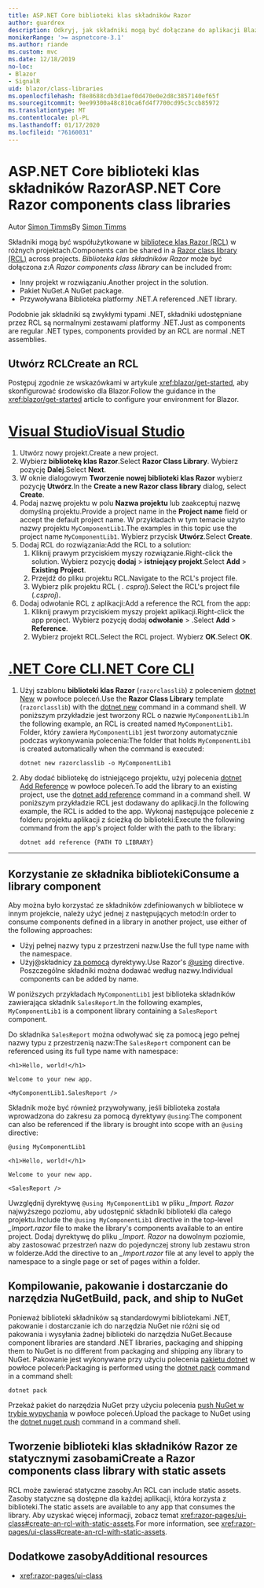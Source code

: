 ```yaml
---
title: ASP.NET Core biblioteki klas składników Razor
author: guardrex
description: Odkryj, jak składniki mogą być dołączane do aplikacji Blazor z zewnętrznej biblioteki składników.
monikerRange: '>= aspnetcore-3.1'
ms.author: riande
ms.custom: mvc
ms.date: 12/18/2019
no-loc:
- Blazor
- SignalR
uid: blazor/class-libraries
ms.openlocfilehash: f8e8688cdb3d1aef0d470e0e2d8c3857140ef65f
ms.sourcegitcommit: 9ee99300a48c810ca6fd4f7700cd95c3ccb85972
ms.translationtype: MT
ms.contentlocale: pl-PL
ms.lasthandoff: 01/17/2020
ms.locfileid: "76160031"
---
```

# <a name="aspnet-core-razor-components-class-libraries"></a><span data-ttu-id="33603-103">ASP.NET Core biblioteki klas składników Razor</span><span class="sxs-lookup"><span data-stu-id="33603-103">ASP.NET Core Razor components class libraries</span></span>

<span data-ttu-id="33603-104">Autor [Simon Timms](https://github.com/stimms)</span><span class="sxs-lookup"><span data-stu-id="33603-104">By [Simon Timms](https://github.com/stimms)</span></span>

<span data-ttu-id="33603-105">Składniki mogą być współużytkowane w [bibliotece klas Razor (RCL)](xref:razor-pages/ui-class) w różnych projektach.</span><span class="sxs-lookup"><span data-stu-id="33603-105">Components can be shared in a [Razor class library (RCL)](xref:razor-pages/ui-class) across projects.</span></span> <span data-ttu-id="33603-106">*Biblioteka klas składników Razor* może być dołączona z:</span><span class="sxs-lookup"><span data-stu-id="33603-106">A *Razor components class library* can be included from:</span></span>

* <span data-ttu-id="33603-107">Inny projekt w rozwiązaniu.</span><span class="sxs-lookup"><span data-stu-id="33603-107">Another project in the solution.</span></span>
* <span data-ttu-id="33603-108">Pakiet NuGet.</span><span class="sxs-lookup"><span data-stu-id="33603-108">A NuGet package.</span></span>
* <span data-ttu-id="33603-109">Przywoływana Biblioteka platformy .NET.</span><span class="sxs-lookup"><span data-stu-id="33603-109">A referenced .NET library.</span></span>

<span data-ttu-id="33603-110">Podobnie jak składniki są zwykłymi typami .NET, składniki udostępniane przez RCL są normalnymi zestawami platformy .NET.</span><span class="sxs-lookup"><span data-stu-id="33603-110">Just as components are regular .NET types, components provided by an RCL are normal .NET assemblies.</span></span>

## <a name="create-an-rcl"></a><span data-ttu-id="33603-111">Utwórz RCL</span><span class="sxs-lookup"><span data-stu-id="33603-111">Create an RCL</span></span>

<span data-ttu-id="33603-112">Postępuj zgodnie ze wskazówkami w artykule <xref:blazor/get-started>, aby skonfigurować środowisko dla Blazor.</span><span class="sxs-lookup"><span data-stu-id="33603-112">Follow the guidance in the <xref:blazor/get-started> article to configure your environment for Blazor.</span></span>

# <a name="visual-studiotabvisual-studio"></a>[<span data-ttu-id="33603-113">Visual Studio</span><span class="sxs-lookup"><span data-stu-id="33603-113">Visual Studio</span></span>](#tab/visual-studio)

1. <span data-ttu-id="33603-114">Utwórz nowy projekt.</span><span class="sxs-lookup"><span data-stu-id="33603-114">Create a new project.</span></span>
1. <span data-ttu-id="33603-115">Wybierz **bibliotekę klas Razor**.</span><span class="sxs-lookup"><span data-stu-id="33603-115">Select **Razor Class Library**.</span></span> <span data-ttu-id="33603-116">Wybierz pozycję **Dalej**.</span><span class="sxs-lookup"><span data-stu-id="33603-116">Select **Next**.</span></span>
1. <span data-ttu-id="33603-117">W oknie dialogowym **Tworzenie nowej biblioteki klas Razor** wybierz pozycję **Utwórz**.</span><span class="sxs-lookup"><span data-stu-id="33603-117">In the **Create a new Razor class library** dialog, select **Create**.</span></span>
1. <span data-ttu-id="33603-118">Podaj nazwę projektu w polu **Nazwa projektu** lub zaakceptuj nazwę domyślną projektu.</span><span class="sxs-lookup"><span data-stu-id="33603-118">Provide a project name in the **Project name** field or accept the default project name.</span></span> <span data-ttu-id="33603-119">W przykładach w tym temacie użyto nazwy projektu `MyComponentLib1`.</span><span class="sxs-lookup"><span data-stu-id="33603-119">The examples in this topic use the project name `MyComponentLib1`.</span></span> <span data-ttu-id="33603-120">Wybierz przycisk **Utwórz**.</span><span class="sxs-lookup"><span data-stu-id="33603-120">Select **Create**.</span></span>
1. <span data-ttu-id="33603-121">Dodaj RCL do rozwiązania:</span><span class="sxs-lookup"><span data-stu-id="33603-121">Add the RCL to a solution:</span></span>
   1. <span data-ttu-id="33603-122">Kliknij prawym przyciskiem myszy rozwiązanie.</span><span class="sxs-lookup"><span data-stu-id="33603-122">Right-click the solution.</span></span> <span data-ttu-id="33603-123">Wybierz pozycję **dodaj** > **istniejący projekt**.</span><span class="sxs-lookup"><span data-stu-id="33603-123">Select **Add** > **Existing Project**.</span></span>
   1. <span data-ttu-id="33603-124">Przejdź do pliku projektu RCL.</span><span class="sxs-lookup"><span data-stu-id="33603-124">Navigate to the RCL's project file.</span></span>
   1. <span data-ttu-id="33603-125">Wybierz plik projektu RCL ( *. csproj*).</span><span class="sxs-lookup"><span data-stu-id="33603-125">Select the RCL's project file (*.csproj*).</span></span>
1. <span data-ttu-id="33603-126">Dodaj odwołanie RCL z aplikacji:</span><span class="sxs-lookup"><span data-stu-id="33603-126">Add a reference the RCL from the app:</span></span>
   1. <span data-ttu-id="33603-127">Kliknij prawym przyciskiem myszy projekt aplikacji.</span><span class="sxs-lookup"><span data-stu-id="33603-127">Right-click the app project.</span></span> <span data-ttu-id="33603-128">Wybierz pozycję dodaj **odwołanie** > .</span><span class="sxs-lookup"><span data-stu-id="33603-128">Select **Add** > **Reference**.</span></span>
   1. <span data-ttu-id="33603-129">Wybierz projekt RCL.</span><span class="sxs-lookup"><span data-stu-id="33603-129">Select the RCL project.</span></span> <span data-ttu-id="33603-130">Wybierz **OK**.</span><span class="sxs-lookup"><span data-stu-id="33603-130">Select **OK**.</span></span>

# <a name="net-core-clitabnetcore-cli"></a>[<span data-ttu-id="33603-131">.NET Core CLI</span><span class="sxs-lookup"><span data-stu-id="33603-131">.NET Core CLI</span></span>](#tab/netcore-cli)

1. <span data-ttu-id="33603-132">Użyj szablonu **biblioteki klas Razor** (`razorclasslib`) z poleceniem [dotnet New](/dotnet/core/tools/dotnet-new) w powłoce poleceń.</span><span class="sxs-lookup"><span data-stu-id="33603-132">Use the **Razor Class Library** template (`razorclasslib`) with the [dotnet new](/dotnet/core/tools/dotnet-new) command in a command shell.</span></span> <span data-ttu-id="33603-133">W poniższym przykładzie jest tworzony RCL o nazwie `MyComponentLib1`.</span><span class="sxs-lookup"><span data-stu-id="33603-133">In the following example, an RCL is created named `MyComponentLib1`.</span></span> <span data-ttu-id="33603-134">Folder, który zawiera `MyComponentLib1` jest tworzony automatycznie podczas wykonywania polecenia:</span><span class="sxs-lookup"><span data-stu-id="33603-134">The folder that holds `MyComponentLib1` is created automatically when the command is executed:</span></span>

   ```dotnetcli
   dotnet new razorclasslib -o MyComponentLib1
   ```

1. <span data-ttu-id="33603-135">Aby dodać bibliotekę do istniejącego projektu, użyj polecenia [dotnet Add Reference](/dotnet/core/tools/dotnet-add-reference) w powłoce poleceń.</span><span class="sxs-lookup"><span data-stu-id="33603-135">To add the library to an existing project, use the [dotnet add reference](/dotnet/core/tools/dotnet-add-reference) command in a command shell.</span></span> <span data-ttu-id="33603-136">W poniższym przykładzie RCL jest dodawany do aplikacji.</span><span class="sxs-lookup"><span data-stu-id="33603-136">In the following example, the RCL is added to the app.</span></span> <span data-ttu-id="33603-137">Wykonaj następujące polecenie z folderu projektu aplikacji z ścieżką do biblioteki:</span><span class="sxs-lookup"><span data-stu-id="33603-137">Execute the following command from the app's project folder with the path to the library:</span></span>

   ```dotnetcli
   dotnet add reference {PATH TO LIBRARY}
   ```

---

## <a name="consume-a-library-component"></a><span data-ttu-id="33603-138">Korzystanie ze składnika biblioteki</span><span class="sxs-lookup"><span data-stu-id="33603-138">Consume a library component</span></span>

<span data-ttu-id="33603-139">Aby można było korzystać ze składników zdefiniowanych w bibliotece w innym projekcie, należy użyć jednej z następujących metod:</span><span class="sxs-lookup"><span data-stu-id="33603-139">In order to consume components defined in a library in another project, use either of the following approaches:</span></span>

* <span data-ttu-id="33603-140">Użyj pełnej nazwy typu z przestrzeni nazw.</span><span class="sxs-lookup"><span data-stu-id="33603-140">Use the full type name with the namespace.</span></span>
* <span data-ttu-id="33603-141">Użyj\@składnicy [za pomocą](xref:mvc/views/razor#using) dyrektywy.</span><span class="sxs-lookup"><span data-stu-id="33603-141">Use Razor's [\@using](xref:mvc/views/razor#using) directive.</span></span> <span data-ttu-id="33603-142">Poszczególne składniki można dodawać według nazwy.</span><span class="sxs-lookup"><span data-stu-id="33603-142">Individual components can be added by name.</span></span>

<span data-ttu-id="33603-143">W poniższych przykładach `MyComponentLib1` jest biblioteka składników zawierająca składnik `SalesReport`.</span><span class="sxs-lookup"><span data-stu-id="33603-143">In the following examples, `MyComponentLib1` is a component library containing a `SalesReport` component.</span></span>

<span data-ttu-id="33603-144">Do składnika `SalesReport` można odwoływać się za pomocą jego pełnej nazwy typu z przestrzenią nazw:</span><span class="sxs-lookup"><span data-stu-id="33603-144">The `SalesReport` component can be referenced using its full type name with namespace:</span></span>

```razor
<h1>Hello, world!</h1>

Welcome to your new app.

<MyComponentLib1.SalesReport />
```

<span data-ttu-id="33603-145">Składnik może być również przywoływany, jeśli biblioteka została wprowadzona do zakresu za pomocą dyrektywy `@using`:</span><span class="sxs-lookup"><span data-stu-id="33603-145">The component can also be referenced if the library is brought into scope with an `@using` directive:</span></span>

```razor
@using MyComponentLib1

<h1>Hello, world!</h1>

Welcome to your new app.

<SalesReport />
```

<span data-ttu-id="33603-146">Uwzględnij dyrektywę `@using MyComponentLib1` w pliku *_Import. Razor* najwyższego poziomu, aby udostępnić składniki biblioteki dla całego projektu.</span><span class="sxs-lookup"><span data-stu-id="33603-146">Include the `@using MyComponentLib1` directive in the top-level *_Import.razor* file to make the library's components available to an entire project.</span></span> <span data-ttu-id="33603-147">Dodaj dyrektywę do pliku *_Import. Razor* na dowolnym poziomie, aby zastosować przestrzeń nazw do pojedynczej strony lub zestawu stron w folderze.</span><span class="sxs-lookup"><span data-stu-id="33603-147">Add the directive to an *_Import.razor* file at any level to apply the namespace to a single page or set of pages within a folder.</span></span>

## <a name="build-pack-and-ship-to-nuget"></a><span data-ttu-id="33603-148">Kompilowanie, pakowanie i dostarczanie do narzędzia NuGet</span><span class="sxs-lookup"><span data-stu-id="33603-148">Build, pack, and ship to NuGet</span></span>

<span data-ttu-id="33603-149">Ponieważ biblioteki składników są standardowymi bibliotekami .NET, pakowanie i dostarczanie ich do narzędzia NuGet nie różni się od pakowania i wysyłania żadnej biblioteki do narzędzia NuGet.</span><span class="sxs-lookup"><span data-stu-id="33603-149">Because component libraries are standard .NET libraries, packaging and shipping them to NuGet is no different from packaging and shipping any library to NuGet.</span></span> <span data-ttu-id="33603-150">Pakowanie jest wykonywane przy użyciu polecenia [pakietu dotnet](/dotnet/core/tools/dotnet-pack) w powłoce poleceń:</span><span class="sxs-lookup"><span data-stu-id="33603-150">Packaging is performed using the [dotnet pack](/dotnet/core/tools/dotnet-pack) command in a command shell:</span></span>

```dotnetcli
dotnet pack
```

<span data-ttu-id="33603-151">Przekaż pakiet do narzędzia NuGet przy użyciu polecenia [push NuGet w trybie wypychania](/dotnet/core/tools/dotnet-nuget-push) w powłoce poleceń.</span><span class="sxs-lookup"><span data-stu-id="33603-151">Upload the package to NuGet using the [dotnet nuget push](/dotnet/core/tools/dotnet-nuget-push) command in a command shell.</span></span>

## <a name="create-a-razor-components-class-library-with-static-assets"></a><span data-ttu-id="33603-152">Tworzenie biblioteki klas składników Razor ze statycznymi zasobami</span><span class="sxs-lookup"><span data-stu-id="33603-152">Create a Razor components class library with static assets</span></span>

<span data-ttu-id="33603-153">RCL może zawierać statyczne zasoby.</span><span class="sxs-lookup"><span data-stu-id="33603-153">An RCL can include static assets.</span></span> <span data-ttu-id="33603-154">Zasoby statyczne są dostępne dla każdej aplikacji, która korzysta z biblioteki.</span><span class="sxs-lookup"><span data-stu-id="33603-154">The static assets are available to any app that consumes the library.</span></span> <span data-ttu-id="33603-155">Aby uzyskać więcej informacji, zobacz temat <xref:razor-pages/ui-class#create-an-rcl-with-static-assets>.</span><span class="sxs-lookup"><span data-stu-id="33603-155">For more information, see <xref:razor-pages/ui-class#create-an-rcl-with-static-assets>.</span></span>

## <a name="additional-resources"></a><span data-ttu-id="33603-156">Dodatkowe zasoby</span><span class="sxs-lookup"><span data-stu-id="33603-156">Additional resources</span></span>

* <xref:razor-pages/ui-class>
